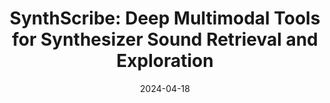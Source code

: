 ---
title: "SynthScribe: Deep Multimodal Tools for Synthesizer Sound Retrieval and
Exploration"
authors: "Stephen Brade, Bryan Wang, Mauricio Sousa, Gregory Lee Newsome, Sageev Oore, and Tovi Grossman"
collection: publications
permalink: /publication/SynthScribe_IUI
date: 2024-04-18
venue: 'Intelligent User Interfaces (IUI) --- Forthcoming'
paperurl: 'https://arxiv.org/abs/2312.04690'
citation: "Stephen Brade, Bryan Wang, Mauricio Sousa, Gregory Lee Newsome, Sageev Oore, and Tovi Grossman. 2023. SynthScribe: Deep Multimodal Tools for Synthesizer Sound Retrieval and Exploration"
---